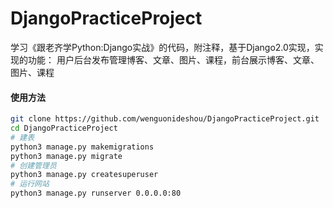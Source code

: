 # DjangoPracticeProject

学习《跟老齐学Python:Django实战》的代码，附注释，基于Django2.0实现，实现的功能：
用户后台发布管理博客、文章、图片、课程，前台展示博客、文章、图片、课程

#### 使用方法 ####

```bash
git clone https://github.com/wenguonideshou/DjangoPracticeProject.git
cd DjangoPracticeProject
# 建表
python3 manage.py makemigrations
python3 manage.py migrate
# 创建管理员
python3 manage.py createsuperuser
# 运行网站
python3 manage.py runserver 0.0.0.0:80
```
